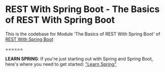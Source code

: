 # REST With Spring Boot - The Basics of REST With Spring Boot

This is the codebase for Module 'The Basics of REST With Spring Boot' of [REST With Spring Boot](http://bit.ly/restwithspring)


======

**LEARN SPRING**: If you're just starting out with Spring and Spring Boot, here's where you need to get started: ["Learn Spring"](https://bit.ly/github-ls)
